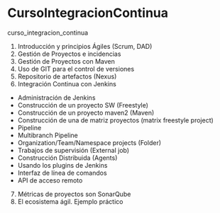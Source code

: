# CursoIntegracionContinua
curso_integracion_continua


1.	Introducción y principios Ágiles (Scrum, DAD)
2.	Gestión de Proyectos e incidencias 
3.	Gestión de Proyectos con Maven
4.	Uso de GIT para el control de versiones
5.	Repositorio de artefactos (Nexus)
6.	Integración Continua con Jenkins
-	Administración de Jenkins
-	Construcción de un proyecto SW (Freestyle)
-	Construcción de un proyecto maven2 (Maven)
-	Construcción de una de matriz proyectos (matrix freestyle project)
-	Pipeline
-	Multibranch Pipeline
-	Organization/Team/Namespace projects (Folder)
-	Trabajos de supervisión (External job)
-	Construcción Distribuida (Agents)
-	Usando los plugins de Jenkins
-	Interfaz de línea de comandos
-	API de acceso remoto
7.	Métricas de proyectos son SonarQube
8.	El ecosistema ágil. Ejemplo práctico
